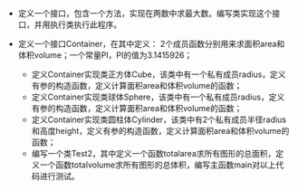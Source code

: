 - 定义一个接口，包含一个方法，实现在两数中求最大数。编写类实现这个接口，并用执行类执行此程序。

- 定义一个接口Container，在其中定义： 2个成员函数分别用来求面积area和体积volume；一个常量PI，PI的值为3.1415926；
  - 定义Container实现类正方体Cube，该类中有一个私有成员radius，定义有参的构造函数，定义计算面积area和体积volume的函数； 
  - 定义Container实现类球体Sphere，该类中有一个私有成员radius，定义有参的构造函数，定义计算面积area和体积volume的函数；
  - 定义Container实现类圆柱体Cylinder，该类中有2个私有成员半径radius和高度height，定义有参的构造函数，定义计算面积area和体积volume的函数； 
  - 编写一个类Test2，其中定义一个函数totalarea求所有图形的总面积，定义一个函数totalvolume求所有图形的总体积，编写主函数main对以上代码进行测试。
